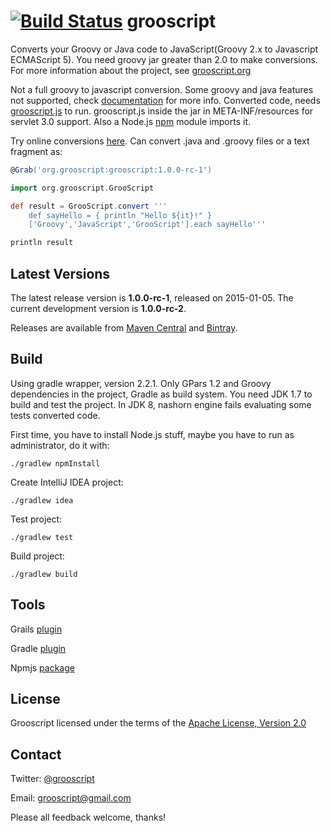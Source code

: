 [![Build Status](https://snap-ci.com/chiquitinxx/grooscript/branch/master/build_image)](https://snap-ci.com/chiquitinxx/grooscript/branch/master)
grooscript
===

Converts your Groovy or Java code to JavaScript(Groovy 2.x to Javascript ECMAScript 5). You need groovy jar greater
than 2.0 to make conversions. For more information about the project, see [grooscript.org](http://grooscript.org)

Not a full groovy to javascript conversion. Some groovy and java features not supported, check
[documentation](http://grooscript.org/doc.html) for more info. Converted code, needs
[grooscript.js](https://github.com/chiquitinxx/grooscript/blob/master/src/main/resources/META-INF/resources/grooscript.js)
to run. grooscript.js inside the jar in META-INF/resources for servlet 3.0 support. Also a Node.js
[npm](http://www.npmjs.org/package/grooscript) module imports it.

Try online conversions [here](http://grooscript.org/conversions.html). Can convert .java and .groovy files or a text fragment as:

```groovy
@Grab('org.grooscript:grooscript:1.0.0-rc-1')

import org.grooscript.GrooScript

def result = GrooScript.convert '''
    def sayHello = { println "Hello ${it}!" }
    ['Groovy','JavaScript','GrooScript'].each sayHello'''

println result
```

Latest Versions
---
The latest release version is **1.0.0-rc-1**, released on 2015-01-05. The current development
version is **1.0.0-rc-2**.

Releases are available from [Maven Central](https://search.maven.org/#search%7Cga%7C1%7Ca%3A%22grooscript%22)
and [Bintray](https://bintray.com/chiquitinxx/grooscript/org.grooscript%3Agrooscript/view).

Build
---
Using gradle wrapper, version 2.2.1. Only GPars 1.2 and Groovy dependencies in the project, Gradle as build system. You need JDK 1.7 to build and test the project. In JDK 8, nashorn engine fails evaluating some tests converted code.

First time, you have to install Node.js stuff, maybe you have to run as administrator, do it with:

    ./gradlew npmInstall

Create IntelliJ IDEA project:

    ./gradlew idea

Test project:

    ./gradlew test

Build project:

    ./gradlew build

Tools
---

Grails [plugin](http://grails.org/plugin/grooscript)

Gradle [plugin](http://plugins.gradle.org/plugin/org.grooscript.conversion)

Npmjs [package](https://www.npmjs.org/package/grooscript)

License
---

Grooscript licensed under the terms of the [Apache License, Version 2.0](http://www.apache.org/licenses/LICENSE-2.0.html)

Contact
---

Twitter: [@grooscript](http://twitter.com/grooscript)

Email: <grooscript@gmail.com>

Please all feedback welcome, thanks!
